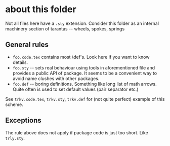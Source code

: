 # about this folder

Not all files here  have a `.sty` extension.
Consider this folder as an internal machinery section of tarantas -- wheels, spokes, springs

## General rules

* `foo.code.tex` contains most \def's. Look here if you want to know details.
* `foo.sty` -- sets real behaviour using tools in aforementioned file 
    and provides a public API of package. It seems to be a convenient way to avoid name
    clushes with other packages.
* `foo.def` -- boring definitions. Something like long list of math arrows. 
    Quite often is used to set default values (pair separator etc.)
  
See `trkv.code.tex`, `trkv.sty`, `trkv.def` for (not quite perfect) example of this scheme.

## Exceptions 
The rule above does not apply if package code is just too short.
Like `trly.sty`.

